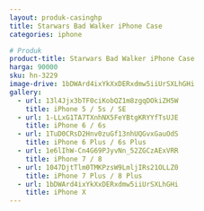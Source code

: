 ```yaml
---
layout: produk-casinghp
title: Starwars Bad Walker iPhone Case
categories: iphone

# Produk
product-title: Starwars Bad Walker iPhone Case
harga: 90000
sku: hn-3229
image-drive: 1bDWArd4ixYkXxDERxdmw5iiUrSXLhGHi
gallery:
  - url: 13l4Jjx3bTF0ciKobQZ1m8zgqDOkiZH5W
    title: iPhone 5 / 5s / SE
  - url: 1-LLxG1TA7TXnhNX5FeYBtgKRYYfTsUJE
    title: iPhone 6 / 6s
  - url: 1TuD0CRsD2Hnv0zuGf13nhUQGvxGauOdS
    title: iPhone 6 Plus / 6s Plus
  - url: 1e6lIhW-Cn4G69PJyvNn_52ZGCzAExVRR
    title: iPhone 7 / 8
  - url: 1047DjtTlm0TMKPzsW9LmljIRs21OLLZ0
    title: iPhone 7 Plus / 8 Plus
  - url: 1bDWArd4ixYkXxDERxdmw5iiUrSXLhGHi
    title: iPhone X
---
```


